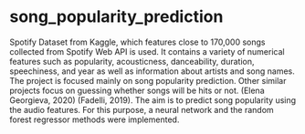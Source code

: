 # song_popularity_prediction

Spotify Dataset from Kaggle, which features close to 170,000 songs collected
from Spotify Web API is used. It contains a variety of numerical features such as popularity,
acousticness, danceability, duration, speechiness, and year as well as information about
artists and song names.
The project is focused mainly on song popularity prediction. Other similar projects focus on
guessing whether songs will be hits or not. (Elena Georgieva, 2020) (Fadelli, 2019).
The aim is to predict song popularity using the audio features. For this purpose, a neural network and the random forest regressor methods were implemented. 